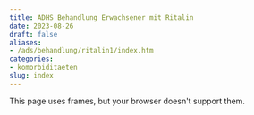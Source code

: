 ```yaml
---
title: ADHS Behandlung Erwachsener mit Ritalin
date: 2023-08-26
draft: false
aliases:
- /ads/behandlung/ritalin1/index.htm
categories:
- komorbiditaeten
slug: index
---
```



This page uses frames, but your browser doesn't support them.